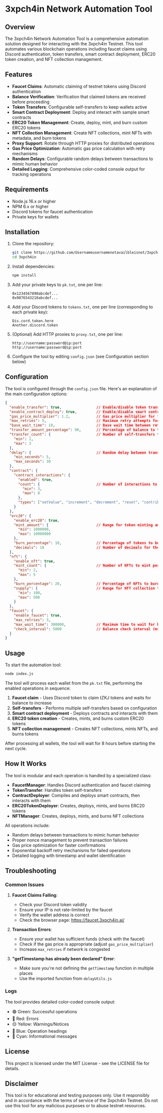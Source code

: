 # 3xpch4in Network Automation Tool

## Overview

The 3xpch4in Network Automation Tool is a comprehensive automation solution designed for interacting with the 3xpch4in Testnet. This tool automates various blockchain operations including faucet claims using Discord authentication, token transfers, smart contract deployment, ERC20 token creation, and NFT collection management.

## Features

- **Faucet Claims**: Automatic claiming of testnet tokens using Discord authentication
- **Balance Verification**: Verification that claimed tokens are received before proceeding
- **Token Transfers**: Configurable self-transfers to keep wallets active
- **Smart Contract Deployment**: Deploy and interact with sample smart contracts
- **ERC20 Token Management**: Create, deploy, mint, and burn custom ERC20 tokens
- **NFT Collection Management**: Create NFT collections, mint NFTs with metadata, and burn tokens
- **Proxy Support**: Rotate through HTTP proxies for distributed operations
- **Gas Price Optimization**: Automatic gas price calculation with retry mechanisms
- **Random Delays**: Configurable random delays between transactions to mimic human behavior
- **Detailed Logging**: Comprehensive color-coded console output for tracking operations

## Requirements

- Node.js 16.x or higher
- NPM 6.x or higher
- Discord tokens for faucet authentication
- Private keys for wallets

## Installation

1. Clone the repository:
   ```bash
   git clone https://github.com/Usernameusernamenotavailbleisnot/3xpch4in.git
   cd 3xpch4in
   ```

2. Install dependencies:
   ```bash
   npm install
   ```

3. Add your private keys to `pk.txt`, one per line:
   ```
   0x1234567890abcdef...
   0x9876543210abcdef...
   ```

4. Add your Discord tokens to `tokens.txt`, one per line (corresponding to each private key):
   ```
   Dis.cord.token.here
   Another.discord.token
   ```

5. (Optional) Add HTTP proxies to `proxy.txt`, one per line:
   ```
   http://username:password@ip:port
   http://username:password@ip:port
   ```

6. Configure the tool by editing `config.json` (see Configuration section below)

## Configuration

The tool is configured through the `config.json` file. Here's an explanation of the main configuration options:

```json
{
  "enable_transfer": true,                // Enable/disable token transfers
  "enable_contract_deploy": true,         // Enable/disable smart contract deployment
  "gas_price_multiplier": 1.2,            // Gas price multiplier for faster confirmations
  "max_retries": 5,                       // Maximum retry attempts for failed operations
  "base_wait_time": 10,                   // Base wait time between retries (seconds)
  "transfer_amount_percentage": 90,       // Percentage of balance to transfer in self-transfers
  "transfer_count": {                     // Number of self-transfers to perform
    "min": 1,
    "max": 3
  },
  "delay": {                              // Random delay between transactions
    "min_seconds": 5,
    "max_seconds": 30
  },
  "contract": {
    "contract_interactions": {
      "enabled": true,
      "count": {                          // Number of interactions to perform
        "min": 3,
        "max": 8
      },
      "types": ["setValue", "increment", "decrement", "reset", "contribute"]
    }
  },
  "erc20": {
    "enable_erc20": true,
    "mint_amount": {                      // Range for token minting amounts
      "min": 1000000,
      "max": 10000000
    },
    "burn_percentage": 10,                // Percentage of tokens to burn after minting
    "decimals": 18                        // Number of decimals for the ERC20 token
  },
  "nft": {
    "enable_nft": true,
    "mint_count": {                       // Number of NFTs to mint per collection
      "min": 2,
      "max": 5
    },
    "burn_percentage": 20,                // Percentage of NFTs to burn after minting
    "supply": {                           // Range for NFT collection total supply
      "min": 100,
      "max": 500
    }
  },
  "faucet": {
    "enable_faucet": true,
    "max_retries": 3,
    "max_wait_time": 300000,              // Maximum time to wait for balance increase (ms)
    "check_interval": 5000                // Balance check interval (ms)
  }
}
```

## Usage

To start the automation tool:

```bash
node index.js
```

The tool will process each wallet from the `pk.txt` file, performing the enabled operations in sequence:

1. **Faucet claim** - Uses Discord token to claim tZKJ tokens and waits for balance to increase
2. **Self-transfers** - Performs multiple self-transfers based on configuration
3. **Smart contract deployment** - Deploys contracts and interacts with them
4. **ERC20 token creation** - Creates, mints, and burns custom ERC20 tokens
5. **NFT collection management** - Creates NFT collections, mints NFTs, and burns tokens

After processing all wallets, the tool will wait for 8 hours before starting the next cycle.

## How It Works

The tool is modular and each operation is handled by a specialized class:

- **FaucetManager**: Handles Discord authentication and faucet claiming
- **TokenTransfer**: Handles token self-transfers
- **ContractDeployer**: Compiles and deploys smart contracts, then interacts with them
- **ERC20TokenDeployer**: Creates, deploys, mints, and burns ERC20 tokens
- **NFTManager**: Creates, deploys, mints, and burns NFT collections

All operations include:
- Random delays between transactions to mimic human behavior
- Proper nonce management to prevent transaction failures
- Gas price optimization for faster confirmations
- Exponential backoff retry mechanisms for failed operations
- Detailed logging with timestamp and wallet identification

## Troubleshooting

### Common Issues

1. **Faucet Claims Failing**:
   - Check your Discord token validity
   - Ensure your IP is not rate-limited by the faucet
   - Verify the wallet address is correct
   - Check the browser page: https://faucet.3xpch4in.ai/

2. **Transaction Errors**:
   - Ensure your wallet has sufficient funds (check with the faucet)
   - Check if the gas price is appropriate (adjust `gas_price_multiplier`)
   - Increase `max_retries` if network is congested

3. **"getTimestamp has already been declared" Error**:
   - Make sure you're not defining the `getTimestamp` function in multiple places
   - Use the imported function from `delayUtils.js`

### Logs

The tool provides detailed color-coded console output:
- 🟢 Green: Successful operations
- 🔴 Red: Errors
- 🟡 Yellow: Warnings/Notices
- 🔵 Blue: Operation headings
- 🔷 Cyan: Informational messages

## License

This project is licensed under the MIT License - see the LICENSE file for details.

## Disclaimer

This tool is for educational and testing purposes only. Use it responsibly and in accordance with the terms of service of the 3xpch4in Testnet. Do not use this tool for any malicious purposes or to abuse testnet resources.
